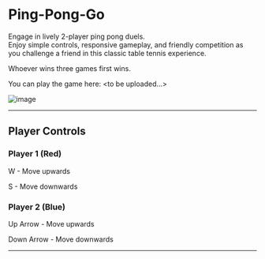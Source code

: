 # Ping-Pong-Go
Engage in lively 2-player ping pong duels. <br>Enjoy simple controls, responsive gameplay, and friendly competition as you challenge a friend in this classic table tennis experience.

Whoever wins three games first wins.

You can play the game here: \<to be uploaded...\>

![image](https://github.com/Soham-Jadhav/Ping-Pong-Go/assets/98579549/a9a6d36e-7150-4957-aec4-3098e6109290)

---

## Player Controls

### Player 1 (Red)

W - Move upwards

S - Move downwards

### Player 2 (Blue)

Up Arrow - Move upwards

Down Arrow - Move downwards

---
